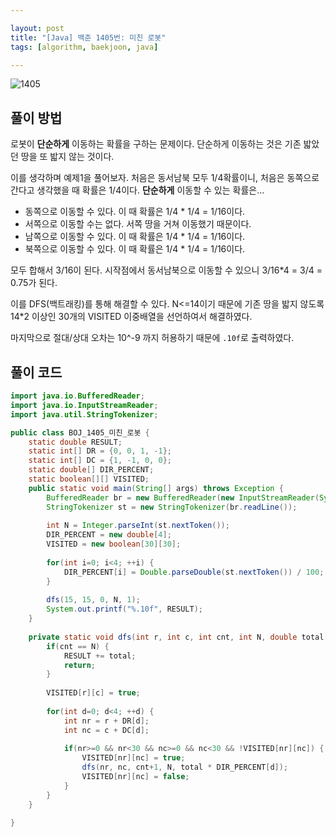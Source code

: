 ```yaml
---

layout: post
title: "[Java] 백준 1405번: 미친 로봇"
tags: [algorithm, baekjoon, java]

---
```


![1405](https://github.com/piacu/piacu.github.io/assets/26267376/7f974c3d-f066-4ca6-8398-7dcf5f7df81c)



## 풀이 방법

로봇이 **단순하게** 이동하는 확률을 구하는 문제이다. 단순하게 이동하는 것은 기존 밟았던 땅을 또 밟지 않는 것이다.

이를 생각하며 예제1을 풀어보자. 처음은 동서남북 모두 1/4확률이니, 처음은 동쪽으로 간다고 생각했을 때 확률은 1/4이다. **단순하게** 이동할 수 있는 확률은...

* 동쪽으로 이동할 수 있다. 이 때 확률은 1/4 * 1/4 = 1/16이다.
* 서쪽으로 이동할 수는 없다. 서쪽 땅을 거쳐 이동했기 때문이다.
* 남쪽으로 이동할 수 있다. 이 때 확률은 1/4 * 1/4 = 1/16이다.
* 북쪽으로 이동할 수 있다. 이 때 확률은 1/4 * 1/4 = 1/16이다.

모두 합해서 3/16이 된다. 시작점에서 동서남북으로 이동할 수 있으니 3/16*4 = 3/4 = 0.75가 된다.



이를 DFS(백트래킹)를 통해 해결할 수 있다. N<=14이기 때문에 기존 땅을 밟지 않도록 14*2 이상인 30개의 VISITED 이중배열을 선언하여서 해결하였다.



마지막으로 절대/상대 오차는 10^-9 까지 허용하기 때문에 `.10f`로 출력하였다.

## 풀이 코드

```java
import java.io.BufferedReader;
import java.io.InputStreamReader;
import java.util.StringTokenizer;

public class BOJ_1405_미친_로봇 {
	static double RESULT;
	static int[] DR = {0, 0, 1, -1};
	static int[] DC = {1, -1, 0, 0};
	static double[] DIR_PERCENT;
	static boolean[][] VISITED;
	public static void main(String[] args) throws Exception {
		BufferedReader br = new BufferedReader(new InputStreamReader(System.in));
		StringTokenizer st = new StringTokenizer(br.readLine());
		
		int N = Integer.parseInt(st.nextToken());
		DIR_PERCENT = new double[4];
		VISITED = new boolean[30][30];
		
		for(int i=0; i<4; ++i) {
			DIR_PERCENT[i] = Double.parseDouble(st.nextToken()) / 100;
		}
		
		dfs(15, 15, 0, N, 1);
		System.out.printf("%.10f", RESULT);
	}
	
	private static void dfs(int r, int c, int cnt, int N, double total) {
		if(cnt == N) {
			RESULT += total;
			return;
		}
		
		VISITED[r][c] = true;
		
		for(int d=0; d<4; ++d) {
			int nr = r + DR[d];
			int nc = c + DC[d];
			
			if(nr>=0 && nr<30 && nc>=0 && nc<30 && !VISITED[nr][nc]) {
				VISITED[nr][nc] = true;
				dfs(nr, nc, cnt+1, N, total * DIR_PERCENT[d]);
				VISITED[nr][nc] = false;
			}
		}
	}

}
```
